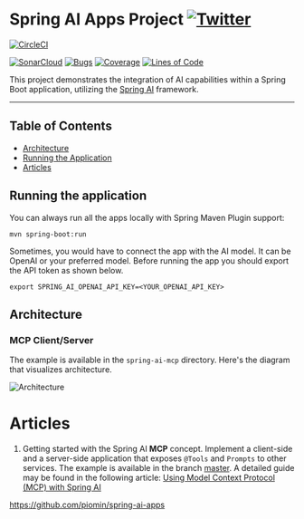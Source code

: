 # Spring AI Apps Project [![Twitter](https://img.shields.io/twitter/follow/piotr_minkowski.svg?style=social&logo=twitter&label=Follow%20Me)](https://twitter.com/piotr_minkowski)

[![CircleCI](https://circleci.com/gh/piomin/spring-ai-showcase.svg?style=svg)](https://circleci.com/gh/piomin/spring-ai-showcase)

[![SonarCloud](https://sonarcloud.io/images/project_badges/sonarcloud-black.svg)](https://sonarcloud.io/dashboard?id=piomin_spring-ai-showcase)
[![Bugs](https://sonarcloud.io/api/project_badges/measure?project=piomin_spring-ai-showcase&metric=bugs)](https://sonarcloud.io/dashboard?id=piomin_spring-ai-showcase)
[![Coverage](https://sonarcloud.io/api/project_badges/measure?project=piomin_spring-ai-showcase&metric=coverage)](https://sonarcloud.io/dashboard?id=piomin_spring-ai-showcase)
[![Lines of Code](https://sonarcloud.io/api/project_badges/measure?project=piomin_spring-ai-showcase&metric=ncloc)](https://sonarcloud.io/dashboard?id=piomin_spring-ai-showcase)

This project demonstrates the integration of AI capabilities within a Spring Boot application, utilizing the [Spring AI](https://github.com/spring-projects/spring-ai) framework.

-----

## Table of Contents

- [Architecture](#architecture)
- [Running the Application](#running-the-application)
- [Articles](#articles)

## Running the application

You can always run all the apps locally with Spring Maven Plugin support:
```shell
mvn spring-boot:run
```

Sometimes, you would have to connect the app with the AI model. It can be OpenAI or your preferred model. Before running the app you should export the API token as shown below.
```shell
export SPRING_AI_OPENAI_API_KEY=<YOUR_OPENAI_API_KEY>
```

## Architecture

### MCP Client/Server

The example is available in the `spring-ai-mcp` directory. Here's the diagram that visualizes architecture.

<img src="https://i0.wp.com/piotrminkowski.com/wp-content/uploads/2025/03/Screenshot-2025-03-16-at-12.24.46.png?w=1392&ssl=1" title="Architecture"><br/>

# Articles
1. Getting started with the Spring AI **MCP** concept. Implement a client-side and a server-side application that exposes `@Tools` and `Prompts` to other services. The example is available in the branch [master](https://github.com/piomin/spring-ai-showcase/tree/master). A detailed guide may be found in the following article: [Using Model Context Protocol (MCP) with Spring AI](https://piotrminkowski.com/2025/03/17/using-model-context-protocol-mcp-with-spring-ai/)

https://github.com/piomin/spring-ai-apps